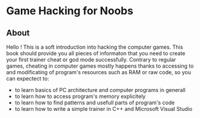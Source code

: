 # Game Hacking for Noobs
## About
Hello ! This is a soft introduction into hacking the computer games. This book should provide you
all pieces of informaton that you need to create your first trainer cheat or god mode successfully.
Contrary to regular games, cheating in computer games mostly happens thanks to accessing to
and modificating of program's resources such as RAM or raw code, so you can expectect to:
* to learn basics of PC architecture and computer programs in generall
* to learn how to access program's memory explicitely
* to learn how to find patterns and usefull parts of program's code
* to learn how to write a simple trainer in C++ and Microsoft Visual Studio
